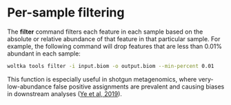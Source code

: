 # Per-sample filtering

The **filter** command filters each feature in each sample based on the absolute or relative abundance of that feature in that particular sample. For example, the following command will drop features that are less than 0.01% abundant in each sample:

```bash
woltka tools filter -i input.biom -o output.biom --min-percent 0.01
```

This function is especially useful in shotgun metagenomics, where very-low-abundance false positive assignments are prevalent and causing biases in downstream analyses ([Ye et al, 2019](https://www.cell.com/cell/fulltext/S0092-8674(19)30775-5)).
